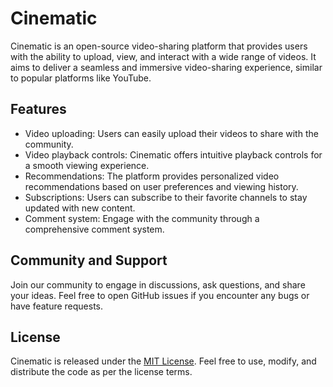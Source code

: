 # Cinematic

Cinematic is an open-source video-sharing platform that provides users with the ability to upload, view, and interact with a wide range of videos. It aims to deliver a seamless and immersive video-sharing experience, similar to popular platforms like YouTube.

## Features

- Video uploading: Users can easily upload their videos to share with the community.
- Video playback controls: Cinematic offers intuitive playback controls for a smooth viewing experience.
- Recommendations: The platform provides personalized video recommendations based on user preferences and viewing history.
- Subscriptions: Users can subscribe to their favorite channels to stay updated with new content.
- Comment system: Engage with the community through a comprehensive comment system.

<!-- ## Contribution Guidelines

We welcome contributions from the community to make Cinematic even better. If you're interested in contributing, please follow these steps:

1. Fork the repository and create a new branch for your feature or bug fix.
2. Make your changes, ensuring adherence to the coding style and guidelines.
3. Test your changes thoroughly.
4. Submit a pull request, describing the changes you've made and the purpose behind them.
5. Our team will review your contribution and provide feedback or merge it if appropriate.

We appreciate your support in making Cinematic a robust and user-friendly video-sharing platform. -->

## Community and Support

Join our community to engage in discussions, ask questions, and share your ideas. Feel free to open GitHub issues if you encounter any bugs or have feature requests.

## License

Cinematic is released under the [MIT License](https://opensource.org/licenses/MIT). Feel free to use, modify, and distribute the code as per the license terms.

